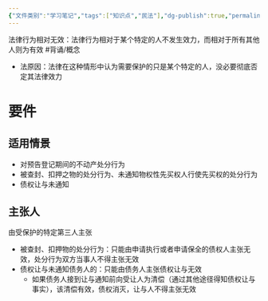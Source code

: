 ```yaml
---
{"文件类别":"学习笔记","tags":["知识点","民法"],"dg-publish":true,"permalink":"/学习笔记studyup/民法总论/法律行为相对无效/","dgPassFrontmatter":true,"created":"2024-07-18T11:30:17.546+08:00","updated":"2024-11-18T11:49:40.650+08:00"}
---
```


法律行为相对无效：法律行为相对于某个特定的人不发生效力，而相对于所有其他人则为有效 #背诵/概念 
- 法原因：法律在这种情形中认为需要保护的只是某个特定的人，没必要彻底否定其法律效力
# 要件
## 适用情景
- 对预告登记期间的不动产处分行为
- 被查封、扣押之物的处分行为、未通知物权性先买权人行使先买权的处分行为
- 债权让与未通知
## 主张人 
由受保护的特定第三人主张
- 被查封、扣押物的处分行为：只能由申请执行或者申请保全的债权人主张无效，处分行为双方当事人不得主张无效
- 债权让与未通知债务人的：只能由债务人主张债权让与无效
	- 如果债务人接到让与通知前向受让人为清偿（通过其他途径得知债权让与事实），该清偿有效，债权消灭，让与人不得主张无效

